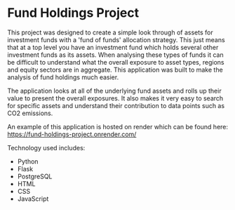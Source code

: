 # Fund Holdings Project

This project was designed to create a simple look through of assets for investment funds with a 'fund of funds' allocation strategy. This just means that at a top level you have an investment fund which holds several other investment funds as its assets. When analysing these types of funds it can be difficult to understand what the overall exposure to asset types, regions and equity sectors are in aggregate. This application was built to make the analysis of fund holdings much easier.

The application looks at all of the underlying fund assets and rolls up their value to present the overall exposures. It also makes it very easy to search for specific assets and understand their contribution to data points such as CO2 emissions.

An example of this application is hosted on render which can be found here: https://fund-holdings-project.onrender.com/

Technology used includes:
- Python
- Flask
- PostgreSQL
- HTML
- CSS 
- JavaScript 

